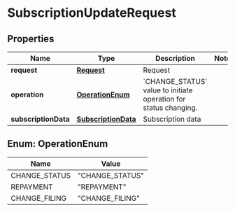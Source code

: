 
# SubscriptionUpdateRequest

## Properties
Name | Type | Description | Notes
------------ | ------------- | ------------- | -------------
**request** | [**Request**](Request.md) | Request | 
**operation** | [**OperationEnum**](#OperationEnum) | &#x60;CHANGE_STATUS&#x60; value to initiate operation for status changing. | 
**subscriptionData** | [**SubscriptionData**](SubscriptionData.md) | Subscription data | 


<a name="OperationEnum"></a>
## Enum: OperationEnum
Name | Value
---- | -----
CHANGE_STATUS | &quot;CHANGE_STATUS&quot;
REPAYMENT | &quot;REPAYMENT&quot;
CHANGE_FILING | &quot;CHANGE_FILING&quot;



